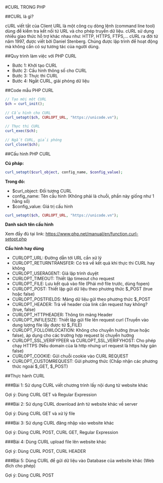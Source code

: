 #CURL TRONG PHP

##CURL là gì?

cURL viết tắt của Client URL là một công cụ dòng lệnh (command line tool) dùng để kiểm tra kết nối từ URL và cho phép truyền dữ liệu. cURL sử dụng nhiều giao thức hỗ trợ khác nhau như: HTTP, HTTPS, FTPS,… cURL ra đời từ năm 1997, được viết bởi Daniel Stenberg. Chúng được lập trình để hoạt động mà không cần có sự tương tác của người dùng.

##Quy trình làm việc với PHP CURL

- Bước 1: Khởi tạo CURL
- Bước 2: Cấu hình thông số cho CURL
- Bước 3: Thực thi CURL
- Bước 4: Ngắt CURL, giải phóng dữ liệu

##Code mẫu PHP CURL

```php
// Tạo mới một CURL
$ch = curl_init();
 
// Cấu hình cho CURL
curl_setopt($ch, CURLOPT_URL, "https://unicode.vn");
 
// Thực thi CURL
curl_exec($ch);
 
// Ngắt CURL, giải phóng
curl_close($ch);
```

##Cấu hình PHP CURL

**Cú pháp:**

```php
curl_setopt($curl_object, config_name, $config_value);
```

**Trong đó:**

- $curl_object: Đối tượng CURL
- config_name: Tên cấu hình (Không phải là chuỗi, phần này giống như 1 hằng số)
- $config_value: Giá trị cấu hình

```php
curl_setopt($ch, CURLOPT_URL, "https://unicode.vn");
```

**Danh sách tên cấu hình**

Xem đầy đủ tại link: https://www.php.net/manual/en/function.curl-setopt.php

**Cấu hình hay dùng**

- CURLOPT_URL: Đường dẫn tới URL cần xử lý
- CURLOPT_RETURNTRANSFER: Có trả về kết quả khi thực thi CURL hay không
- CURLOPT_USERAGENT: Giả lập trình duyệt
- CURLOPT_TIMEOUT: Thiết lập timeout cho request
- CURLOPT_FILE: Lưu kết quả vào file (Phải mở file trước, dùng fopen)
- CURLOPT_POST: Thiết lập gửi dữ liệu theo phương thức $_POST (true hoặc false)
- CURLOPT_POSTFIELDS: Mảng dữ liệu gửi theo phương thức $_POST
- CURLOPT_HEADER: Trả về header của link cần request hay không? (true, false)
- CURLOPT_HTTPHEADER: Thông tin mảng Header
- CURLOPT_INFILESIZE: Thiết lập gửi file lên request curl (Truyền vào dung lượng file lấy được từ $_FILE)
- CURLOPT_FOLLOWLOCATION: Không cho chuyển hướng (true hoặc false), áp dụng cho các trường hợp request bị chuyển hướng
- CURLOPT_SSL_VERIFYPEER và CURLOPT_SSL_VERIFYHOST: Cho phép chạy HTTPS (Nếu domain của là http nhưng url request là https hãy gán false)
- CURLOPT_COOKIE: Gửi chuỗi cookie vào CURL REQUEST
- CURLOPT_CUSTOMREQUEST: Gửi phương thức (Chấp nhận các phương thức ngoài $_GET, $_POST)

##Thực hành CURL

###Bài 1: Sử dụng CURL viết chương trình lấy nội dung từ website khác

Gợi ý: Dùng CURL GET và Regular Expression

###Bài 2: Sử dụng CURL download ảnh từ website khác về server

Gợi ý: Dùng CURL GET và xử lý file

###Bài 3: Sử dụng CURL đăng nhập vào website khác

Gợi ý: Dùng CURL POST, CURL GET, Regular Expression

###Bài 4: Dùng CURL upload file lên website khác

Gợi ý: Dùng CURL POST, CURL HEADER

###Bài 5: Dùng CURL để gửi dữ liệu vào Database của website khác (Web đích cho phép)

Gợi ý: Dùng CURL POST
